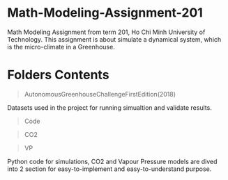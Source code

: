 # Math-Modeling-Assignment-201
 Math Modeling Assignment from term 201, Ho Chi Minh University of Technology. This assignment is about simulate a dynamical system, which is the micro-climate in a Greenhouse.

# Folders Contents
 >AutonomousGreenhouseChallengeFirstEdition(2018)
 
 Datasets used in the project for running simualtion and validate results.
 
 >Code
 
 >CO2
 
 >VP
 
 Python code for simulations, CO2 and Vapour Pressure models are dived into 2 section for easy-to-implement and easy-to-understand purpose.
